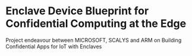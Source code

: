 # Enclave Device Blueprint for Confidential Computing at the Edge
Project endeavour between MICROSOFT, SCALYS and ARM on Building Confidential Apps for IoT with Enclaves
